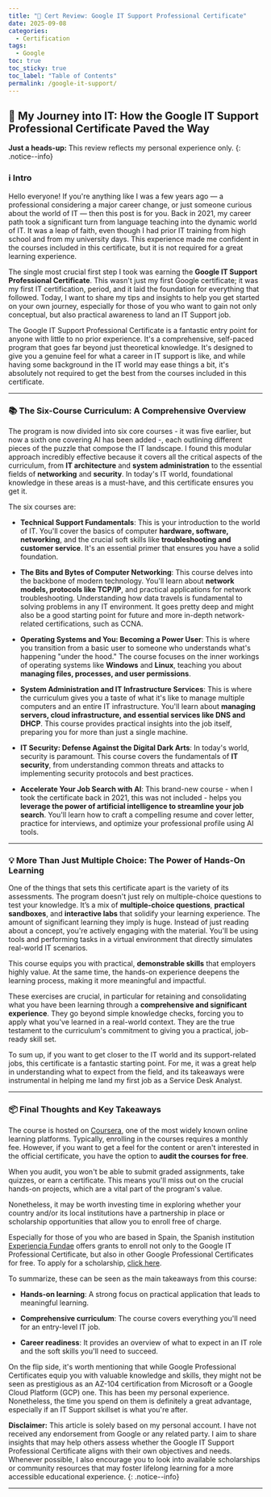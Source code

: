 ```yaml
---
title: "🏅 Cert Review: Google IT Support Professional Certificate"
date: 2025-09-08
categories:
  - Certification
tags:
  - Google
toc: true
toc_sticky: true
toc_label: "Table of Contents"
permalink: /google-it-support/
---
```


## 🚀 My Journey into IT: How the Google IT Support Professional Certificate Paved the Way 

**Just a heads-up:** This review reflects my personal experience only.
{: .notice--info}

### ℹ️ Intro 

Hello everyone! If you're anything like I was a few years ago — a professional considering a major career change, or just someone curious about the world of IT — then this post is for you. Back in 2021, my career path took a significant turn from language teaching into the dynamic world of IT. It was a leap of faith, even though I had prior IT training from high school and from my university days. This experience made me confident in the courses included in this certificate, but it is not required for a great learning experience.

The single most crucial first step I took was earning the **Google IT Support Professional Certificate**. This wasn't just my first Google certificate; it was my first IT certification, period, and it laid the foundation for everything that followed. Today, I want to share my tips and insights to help you get started on your own journey, especially for those of you who want to gain not only conceptual, but also practical awareness to land an IT Support job.

The Google IT Support Professional Certificate is a fantastic entry point for anyone with little to no prior experience. It's a comprehensive, self-paced program that goes far beyond just theoretical knowledge. It's designed to give you a genuine feel for what a career in IT support is like, and while having some background in the IT world may ease things a bit, it's absolutely not required to get the best from the courses included in this certificate.

---

### 📚 The Six-Course Curriculum: A Comprehensive Overview

The program is now divided into six core courses - it was five earlier, but now a sixth one covering AI has been added -, each outlining different pieces of the puzzle that compose the IT landscape. I found this modular approach incredibly effective because it covers all the critical aspects of the curriculum, from **IT architecture** and **system administration** to the essential fields of **networking** and **security**. In today's IT world, foundational knowledge in these areas is a must-have, and this certificate ensures you get it.

The six courses are:

* **Technical Support Fundamentals**: This is your introduction to the world of IT. You'll cover the basics of computer **hardware, software, networking**, and the crucial soft skills like **troubleshooting and customer service**. It's an essential primer that ensures you have a solid foundation.

* **The Bits and Bytes of Computer Networking**: This course delves into the backbone of modern technology. You'll learn about **network models, protocols like TCP/IP**, and practical applications for network troubleshooting. Understanding how data travels is fundamental to solving problems in any IT environment. It goes pretty deep and might also be a good starting point for future and more in-depth network-related certifications, such as CCNA.

* **Operating Systems and You: Becoming a Power User**: This is where you transition from a basic user to someone who understands what's happening "under the hood." The course focuses on the inner workings of operating systems like **Windows** and **Linux**, teaching you about **managing files, processes, and user permissions**.

* **System Administration and IT Infrastructure Services**: This is where the curriculum gives you a taste of what it's like to manage multiple computers and an entire IT infrastructure. You'll learn about **managing servers, cloud infrastructure, and essential services like DNS and DHCP**. This course provides practical insights into the job itself, preparing you for more than just a single machine.

* **IT Security: Defense Against the Digital Dark Arts**: In today's world, security is paramount. This course covers the fundamentals of **IT security**, from understanding common threats and attacks to implementing security protocols and best practices.

* **Accelerate Your Job Search with AI**: This brand-new course - when I took the certificate back in 2021, this was not included - helps you **leverage the power of artificial intelligence to streamline your job search**. You'll learn how to craft a compelling resume and cover letter, practice for interviews, and optimize your professional profile using AI tools.

---

### 💡 More Than Just Multiple Choice: The Power of Hands-On Learning 

One of the things that sets this certificate apart is the variety of its assessments. The program doesn't just rely on multiple-choice questions to test your knowledge. It’s a mix of **multiple-choice questions**, **practical sandboxes**, and **interactive labs** that solidify your learning experience. The amount of significant learning they imply is huge. Instead of just reading about a concept, you're actively engaging with the material. You'll be using tools and performing tasks in a virtual environment that directly simulates real-world IT scenarios.

This course equips you with practical, **demonstrable skills** that employers highly value. At the same time, the hands-on experience deepens the learning process, making it more meaningful and impactful.

These exercises are crucial, in particular for retaining and consolidating what you have been learning through a **comprehensive and significant experience**. They go beyond simple knowledge checks, forcing you to apply what you've learned in a real-world context. They are the true testament to the curriculum's commitment to giving you a practical, job-ready skill set.

To sum up, if you want to get closer to the IT world and its support-related jobs, this certificate is a fantastic starting point. For me, it was a great help in understanding what to expect from the field, and its takeaways were instrumental in helping me land my first job as a Service Desk Analyst.

---

### 📦 Final Thoughts and Key Takeaways

The course is hosted on [Coursera](https://www.coursera.org/professional-certificates/google-it-support), one of the most widely known online learning platforms. Typically, enrolling in the courses requires a monthly fee. However, if you want to get a feel for the content or aren't interested in the official certificate, you have the option to **audit the courses for free**.

When you audit, you won't be able to submit graded assignments, take quizzes, or earn a certificate. This means you'll miss out on the crucial hands-on projects, which are a vital part of the program's value.

Nonetheless, it may be worth investing time in exploring whether your country and/or its local institutions have a partnership in place or scholarship opportunities that allow you to enroll free of charge.

Especially for those of you who are based in Spain, the Spanish institution [Experiencia Fundae](https://experienciafundae.es/) offers grants to enroll not only to the Google IT Professional Certificate, but also in other Google Professional Certificates for free. To apply for a scholarship, [click here](https://experienciafundae.es/beca-google).

To summarize, these can be seen as the main takeaways from this course: 

- **Hands-on learning**: A strong focus on practical application that leads to meaningful learning.

- **Comprehensive curriculum**: The course covers everything you'll need for an entry-level IT job.

- **Career readiness**: It provides an overview of what to expect in an IT role and the soft skills you'll need to succeed.

On the flip side, it's worth mentioning that while Google Professional Certificates equip you with valuable knowledge and skills, they might not be seen as prestigious as an AZ-104 certification from Microsoft or a Google Cloud Platform (GCP) one. This has been my personal experience. Nonetheless, the time you spend on them is definitely a great advantage, especially if an IT Support skillset is what you're after.

**Disclaimer:** This article is solely based on my personal account. I have not received any endorsement from Google or any related party. I aim to share insights that may help others assess whether the Google IT Support Professional Certificate aligns with their own objectives and needs. Whenever possible, I also encourage you to look into available scholarships or community resources that may foster lifelong learning for a more accessible educational experience.
{: .notice--info}

---
